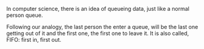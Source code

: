 In computer science, there is an idea of queueing data, just like a normal person queue. 

Following our analogy, the last person the enter a queue, will be the last one getting out of it and the first one, the first one to leave it. 
It is also called, FIFO: first in, first out.